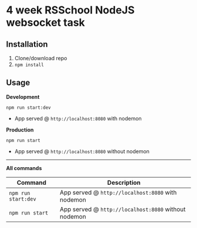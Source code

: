 # 4 week RSSchool NodeJS websocket task

## Installation

1. Clone/download repo
2. `npm install`

## Usage

**Development**

`npm run start:dev`

- App served @ `http://localhost:8080` with nodemon

**Production**

`npm run start`

- App served @ `http://localhost:8080` without nodemon

---

**All commands**

| Command             | Description                                          |
| ------------------- | ---------------------------------------------------- |
| `npm run start:dev` | App served @ `http://localhost:8080` with nodemon    |
| `npm run start`     | App served @ `http://localhost:8080` without nodemon |
